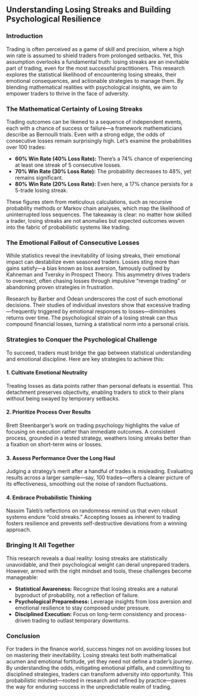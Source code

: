 ## Understanding Losing Streaks and Building Psychological Resilience

### Introduction

Trading is often perceived as a game of skill and precision, where a high win rate is assumed to shield traders from prolonged setbacks. Yet, this assumption overlooks a fundamental truth: losing streaks are an inevitable part of trading, even for the most successful practitioners. This research explores the statistical likelihood of encountering losing streaks, their emotional consequences, and actionable strategies to manage them. By blending mathematical realities with psychological insights, we aim to empower traders to thrive in the face of adversity.

### The Mathematical Certainty of Losing Streaks

Trading outcomes can be likened to a sequence of independent events, each with a chance of success or failure—a framework mathematicians describe as Bernoulli trials. Even with a strong edge, the odds of consecutive losses remain surprisingly high. Let’s examine the probabilities over 100 trades:

- **60% Win Rate (40% Loss Rate):** There’s a 74% chance of experiencing at least one streak of 5 consecutive losses.
- **70% Win Rate (30% Loss Rate):** The probability decreases to 48%, yet remains significant.
- **80% Win Rate (20% Loss Rate):** Even here, a 17% chance persists for a 5-trade losing streak.

These figures stem from meticulous calculations, such as recursive probability methods or Markov chain analyses, which map the likelihood of uninterrupted loss sequences. The takeaway is clear: no matter how skilled a trader, losing streaks are not anomalies but expected outcomes woven into the fabric of probabilistic systems like trading.

### The Emotional Fallout of Consecutive Losses

While statistics reveal the inevitability of losing streaks, their emotional impact can destabilize even seasoned traders. Losses sting more than gains satisfy—a bias known as loss aversion, famously outlined by Kahneman and Tversky in Prospect Theory. This asymmetry drives traders to overreact, often chasing losses through impulsive “revenge trading” or abandoning proven strategies in frustration.

Research by Barber and Odean underscores the cost of such emotional decisions. Their studies of individual investors show that excessive trading—frequently triggered by emotional responses to losses—diminishes returns over time. The psychological strain of a losing streak can thus compound financial losses, turning a statistical norm into a personal crisis.

### Strategies to Conquer the Psychological Challenge

To succeed, traders must bridge the gap between statistical understanding and emotional discipline. Here are key strategies to achieve this:

#### 1. Cultivate Emotional Neutrality
Treating losses as data points rather than personal defeats is essential. This detachment preserves objectivity, enabling traders to stick to their plans without being swayed by temporary setbacks.

#### 2. Prioritize Process Over Results
Brett Steenbarger’s work on trading psychology highlights the value of focusing on execution rather than immediate outcomes. A consistent process, grounded in a tested strategy, weathers losing streaks better than a fixation on short-term wins or losses.

#### 3. Assess Performance Over the Long Haul
Judging a strategy’s merit after a handful of trades is misleading. Evaluating results across a larger sample—say, 100 trades—offers a clearer picture of its effectiveness, smoothing out the noise of random fluctuations.

#### 4. Embrace Probabilistic Thinking
Nassim Taleb’s reflections on randomness remind us that even robust systems endure “cold streaks.” Accepting losses as inherent to trading fosters resilience and prevents self-destructive deviations from a winning approach.

### Bringing It All Together

This research reveals a dual reality: losing streaks are statistically unavoidable, and their psychological weight can derail unprepared traders. However, armed with the right mindset and tools, these challenges become manageable:

- **Statistical Awareness:** Recognize that losing streaks are a natural byproduct of probability, not a reflection of failure.
- **Psychological Preparedness:** Leverage insights from loss aversion and emotional resilience to stay composed under pressure.
- **Disciplined Execution:** Focus on long-term consistency and process-driven trading to outlast temporary downturns.

### Conclusion

For traders in the finance world, success hinges not on avoiding losses but on mastering their inevitability. Losing streaks test both mathematical acumen and emotional fortitude, yet they need not define a trader’s journey. By understanding the odds, mitigating emotional pitfalls, and committing to disciplined strategies, traders can transform adversity into opportunity. This probabilistic mindset—rooted in research and refined by practice—paves the way for enduring success in the unpredictable realm of trading.
